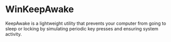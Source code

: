 # WinKeepAwake
KeepAwake is a lightweight utility that prevents your computer from going to sleep or locking by simulating periodic key presses and ensuring system activity.
